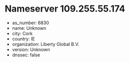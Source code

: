 # Nameserver 109.255.55.174

* as_number: 6830
* name: Unknown
* city: Cork
* country: IE
* organization: Liberty Global B.V.
* version: Unknown
* dnssec: false
